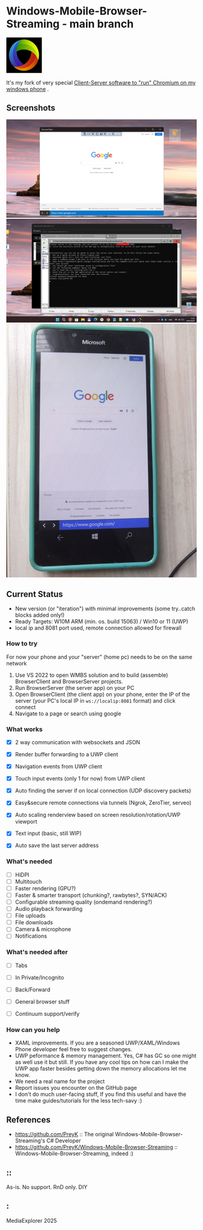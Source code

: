 # Windows-Mobile-Browser-Streaming - main branch
![Screenshot1](Images/chromium.png)

It's my fork of very special [Client-Server software to "run" Chromium on my windows phone](https://github.com/PreyK/Windows-Mobile-Browser-Streaming) .

## Screenshots
![Screenshot1](Images/shot1.png)
![Screenshot2](Images/shot2.png)
![Screenshot3](Images/shot3.png)

## Current Status
- New version (or "iteration") with minimal improvements (some try..catch blocks added only!)
- Ready Targets: W10M ARM (min. os. build 15063) / Win10 or 11 (UWP)
- local ip and 8081 port used, remote connection allowed for firewall



### How to try
For now your phone and your "server" (home pc) needs to be on the same network
1. Use VS 2022 to open WMBS solution and to build (assemble) BrowserClient and BrowserServer projects.  
2. Run BrowserServer (the server app) on your PC
3. Open BrowserClient (the client app) on your phone, enter the IP of the server (your PC's local IP in `ws://localip:8081` format) and click connect
4. Navigate to a page or search using google


### What works
- [x] 2 way communication with websockets and JSON
- [x] Render buffer forwarding to a UWP client
- [x] Navigation events from UWP client
- [x] Touch input events (only 1 for now) from UWP client
- [X] Auto finding the server if on local connection (UDP discovery packets)
- [X] Easy&secure remote connections via tunnels (Ngrok, ZeroTier, serveo)
- [X] Auto scaling renderview based on screen resolution/rotation/UWP viewport
- [X] Text input (basic, still WIP)
- [x] Auto save the last server address


### What's needed
- [ ] HiDPI
- [ ] Multitouch
- [ ] Faster rendering (GPU?)
- [ ] Faster & smarter transport (chunking?, rawbytes?, SYN/ACK)
- [ ] Configurable streaming quality (ondemand rendering?)
- [ ] Audio playback forwarding
- [ ] File uploads
- [ ] File downloads
- [ ] Camera & microphone
- [ ] Notifications

### What's needed after
- [ ] Tabs
- [ ] In Private/Incognito
- [ ] Back/Forward
- [ ] General browser stuff
- [ ] Continuum support/verify


### How can you help
* XAML improvements. If you are a seasoned UWP/XAML/Windows Phone developer feel free to suggest changes.
* UWP peformance & memory management. Yes, C# has GC so one might as well use it but still. If you have any cool tips on how can I make the UWP app faster besides getting down the memory allocations let me know.
* We need a real name for the project
* Report issues you encounter on the GitHub page
* I don't do much user-facing stuff, If you find this useful and have the time make guides/tutorials for the less tech-savy :) 


## References
- https://github.com/PreyK  :: The original Windows-Mobile-Browser-Streaming's C# Developer
- https://github.com/PreyK/Windows-Mobile-Browser-Streaming  :: Windows-Mobile-Browser-Streaming, indeed :)

## ::
As-is. No support. RnD only. DIY

## :
MediaExplorer 2025